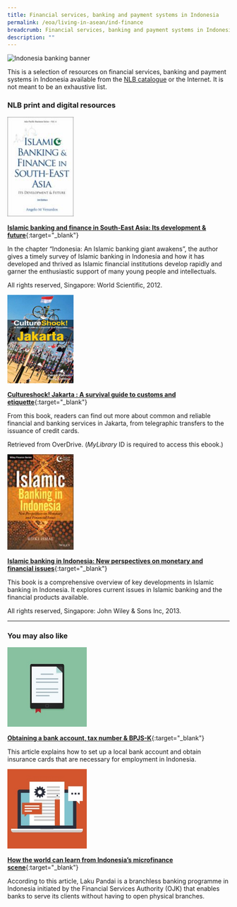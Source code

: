 ```yaml
---
title: Financial services, banking and payment systems in Indonesia
permalink: /eoa/living-in-asean/ind-finance
breadcrumb: Financial services, banking and payment systems in Indonesia
description: ""
---
```




<img src="/images/asean-living/ASEAN-Indonesia-Banking.jpg" alt="Indonesia banking banner" style="width:800px;" />

This is a selection of resources on financial services, banking and payment systems in Indonesia available from the [NLB catalogue](http://catalogue.nlb.gov.sg/) or the Internet.  It is not meant to be an exhaustive list.

### **NLB print and digital resources**

<img src="/images/book-covers/Islamic-banking-and-finance-in-South-East-Asia-Its-development-future.jpg" style="width:150px;" />

[**Islamic banking and finance in South-East Asia: Its development & future**](http://eservice.nlb.gov.sg/item_holding.aspx?bid=14160180){:target="_blank"}

In the chapter “Indonesia: An Islamic banking giant awakens”, the author gives a timely survey of Islamic banking in Indonesia and how it has developed and thrived as Islamic financial institutions develop rapidly and garner the enthusiastic support of many young people and intellectuals.

All rights reserved, Singapore: World Scientific, 2012.

<img src="/images/book-covers/Cultureshock-Jakarta-A-survival-guide-to-customs-and-etiquette.jpg" style="width:150px;" />

[**Cultureshock! Jakarta : A survival guide to customs and etiquette**](https://singapore.libraryreserve.com/10/50/en/ContentDetails.htm?id=2153BA72-BC54-4781-AF08-51A2CF6901A4){:target="_blank"}

From this book, readers can find out more about common and reliable financial and banking services in Jakarta, from telegraphic transfers to the issuance of credit cards.

Retrieved from OverDrive. (*MyLibrary* ID is required to access this ebook.)

<img src="/images/book-covers/Islamic-banking-in-Indonesia-New-perspectives-on-monetary-and-financial-issues.jpg" style="width:150px;" />

[**Islamic banking in Indonesia: New perspectives on monetary and financial issues**](http://eservice.nlb.gov.sg/item_holding.aspx?bid=200129124){:target="_blank"}

This book is a comprehensive overview of key developments in Islamic banking in Indonesia. It explores current issues in Islamic banking and the financial products available.

All rights reserved, Singapore: John Wiley & Sons Inc, 2013.

---

### **You may also like**

<img src="/images/resources/Article 2.jpg" style="width:180px;" />

[**Obtaining a bank account, tax number & BPJS-K**](http://indonesiaexpat.biz/featured/obtaining-bank-account-tax-number-bpjs-k/){:target="_blank"}

This article explains how to set up a local bank account and obtain insurance cards that are necessary for employment in Indonesia.

<img src="/images/resources/Article 4.jpg" style="width:180px;" />

[**How the world can learn from Indonesia’s microfinance scene**](http://fintechnews.sg/10393/personalfinance/world-can-learn-indonesias-microfinance-scene/){:target="_blank"}

According to this article, Laku Pandai is a branchless banking programme in Indonesia initiated by the Financial Services Authority (OJK) that enables banks to serve its clients without having to open physical branches.